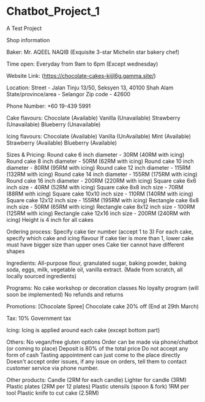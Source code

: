 # Chatbot_Project_1
A Test Project 

Shop information

Baker: Mr. AQEEL NAQIB (Exquisite 3-star Michelin star bakery chef)

Time open: Everyday from 9am to 6pm (Except wednesday)

Website Link: (https://chocolate-cakes-kijjl6g.gamma.site/)

Location: Street - Jalan Tinju 13/50, Seksyen 13, 40100 Shah Alam State/province/area - Selangor Zip code - 42600

Phone Number: +60 19-439 5991

Cake flavours: Chocolate (Available) Vanilla (Unavailable) Strawberry (Unavailable) Blueberry (Unavailable)

Icing flavours: Chocolate (Available) Vanilla (UnAvailable) Mint (Available) Strawberry (Available) Blueberry (Available)

Sizes & Pricing: Round cake 6 inch diameter - 30RM (40RM with icing) Round cake 8 inch diameter - 50RM (62RM with icing) Round cake 10 inch diameter - 80RM (95RM with icing) Round cake 12 inch diameter - 115RM (132RM with icing) Round cake 14 inch diameter - 155RM (175RM with icing) Round cake 16 inch diameter - 200RM (220RM with icing) Square cake 6x6 inch size - 40RM (52RM with icing) Square cake 8x8 inch size - 70RM (88RM with icing) Square cake 10x10 inch size - 110RM (140RM with icing) Square cake 12x12 inch size - 155RM (195RM with icing) Rectangle cake 6x8 inch size - 50RM (65RM with icing) Rectangle cake 8x12 inch size - 100RM (125RM with icing) Rectangle cake 12x16 inch size - 200RM (240RM with icing) Height is 4 inch for all cakes

Ordering process: Specify cake tier number (accept 1 to 3) For each cake, specify which cake and icing flavour If cake tier is more than 1, lower cake must have bigger size than upper ones Cake tier cannot have different shapes

Ingredients: All-purpose flour, granulated sugar, baking powder, baking soda, eggs, milk, vegetable oil, vanilla extract. (Made from scratch, all locally sourced ingredients)

Programs: No cake workshop or decoration classes No loyalty program (will soon be implemented) No refunds and returns

Promotions: [Chocolate Spree] Chocolate cake 20% off (End at 29th March)

Tax: 10% Government tax

Icing: Icing is applied around each cake (except bottom part)

Others: No vegan/free gluten options Order can be made via phone/chatbot (or coming to place) Deposit is 80% of the total price Do not accept any form of cash Tasting appointment can just come to the place directly Doesn't accept order issues, if any issue on orders, tell them to contact customer service via phone number.

Other products: Candle (2RM for each candle) Lighter for candle (3RM) Plastic plates (2RM per 12 plates) Plastic utensils (spoon & fork) 1RM per tool Plastic knife to cut cake (2.5RM)
